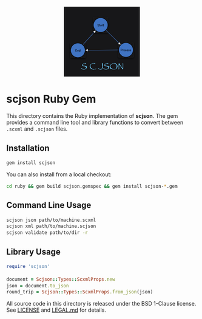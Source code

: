 <p align="center"><img src="../scjson.png" alt="scjson logo" width="200"/></p>

# scjson Ruby Gem

This directory contains the Ruby implementation of **scjson**. The gem provides a command line tool and library functions to convert between `.scxml` and `.scjson` files.

## Installation

```bash
gem install scjson
```

You can also install from a local checkout:

```bash
cd ruby && gem build scjson.gemspec && gem install scjson-*.gem
```

## Command Line Usage

```bash
scjson json path/to/machine.scxml
scjson xml path/to/machine.scjson
scjson validate path/to/dir -r
```

## Library Usage

```ruby
require 'scjson'

document = Scjson::Types::ScxmlProps.new
json = document.to_json
round_trip = Scjson::Types::ScxmlProps.from_json(json)
```

All source code in this directory is released under the BSD 1-Clause license. See [LICENSE](./LICENSE) and [LEGAL.md](./LEGAL.md) for details.
